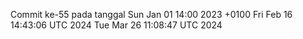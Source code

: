 Commit ke-55 pada tanggal Sun Jan 01 14:00 2023 +0100
Fri Feb 16 14:43:06 UTC 2024
Tue Mar 26 11:08:47 UTC 2024

